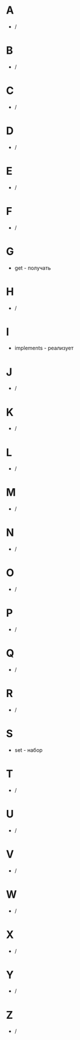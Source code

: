 # A
- /
# B
- /
# C
- /
# D
- /
# E
- /
# F
- /
# G
- get - получать
# H
- /
# I
- implements - реализует
# J
- /
# K
- /
# L
- /
# M
- /
# N
- /
# O
- /
# P
- /
# Q
- /
# R
- /
# S
- set - набор
# T
- /
# U
- /
# V
- /
# W
- /
# X
- /
# Y
- /
# Z
- /